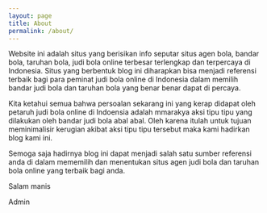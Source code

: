 ```yaml
---
layout: page
title: About
permalink: /about/
---
```


Website ini adalah situs yang berisikan info seputar situs agen bola, bandar bola, taruhan bola, judi bola online terbesar terlengkap dan terpercaya di Indonesia. Situs yang berbentuk blog ini diharapkan bisa menjadi referensi terbaik bagi para peminat judi bola online di Indonesia dalam memilih bandar judi bola dan taruhan bola yang benar benar dapat di percaya.

Kita ketahui semua bahwa persoalan sekarang ini yang kerap didapat oleh petaruh judi bola online di Indoensia adalah mmarakya aksi tipu tipu yang dilakukan oleh bandar judi bola abal abal. Oleh karena itulah untuk tujuan meminimalisir kerugian akibat aksi tipu tipu tersebut maka kami hadirkan blog kami ini.

Semoga saja hadirnya blog ini dapat menjadi salah satu sumber referensi anda di dalam mememilih dan menentukan situs agen judi bola dan taruhan bola online yang terbaik bagi anda.

Salam manis

Admin

